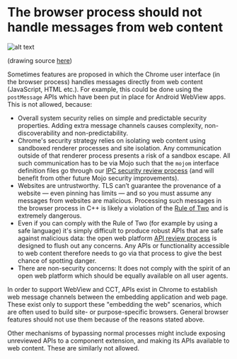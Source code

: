 # The browser process should not handle messages from web content

![alt text](good-bad-ipc.png "Safe flow of IPC messages from renderer to
browser, via reviewed APIs; together with two example unsafe flows via
postMessage and via unreviewed APIs")

(drawing source
[here](https://docs.google.com/drawings/d/1SmqvOvLY_DnDxeJHKQRB3rACO0aVSHpyfTycV2v1P1w/edit?usp=sharing))

Sometimes features are proposed in which the Chrome user interface (in the
browser process) handles messages directly from web content (JavaScript, HTML
etc.). For example, this could be done using the `postMessage` APIs which have
been put in place for Android WebView apps. This is not allowed, because:

* Overall system security relies on simple and predictable security properties.
  Adding extra message channels causes complexity, non-discoverability and
  non-predictability.
* Chrome's security strategy relies on isolating web content using sandboxed
  renderer processes and site isolation. Any communication outside of that
  renderer process presents a risk of a sandbox escape. All such communication
  has to be via Mojo such that the `mojom` interface definition files go through
  our [IPC security review process](mojo.md) (and will benefit from other future
  Mojo security improvements).
* Websites are untrustworthy. TLS can’t guarantee the provenance of a website —
  even pinning has limits — and so you must assume any messages from websites
  are malicious. Processing such messages in the browser process in C++ is
  likely a violation of the [Rule of Two](rule-of-2.md) and is extremely
  dangerous.
* Even if you can comply with the Rule of Two (for example by using a safe
  language) it's simply difficult to produce robust APIs that are safe against
  malicious data: the open web platform [API review
  process](https://www.chromium.org/blink/launching-features) is designed to
  flush out any concerns. Any APIs or functionality accessible to web content
  therefore needs to go via that process to give the best chance of spotting
  danger.
* There are non-security concerns: It does not comply with the spirit of an open
  web platform which should be equally available on all user agents.

In order to support WebView and CCT, APIs exist in Chrome to
establish web message channels between the embedding application and web page.
These exist only to support these "embedding the web" scenarios, which are often
used to build site- or purpose-specific browsers. General browser features
should not use them because of the reasons stated above.

Other mechanisms of bypassing normal processes might include exposing unreviewed
APIs to a component extension, and making its APIs available to web content.
These are similarly not allowed.
